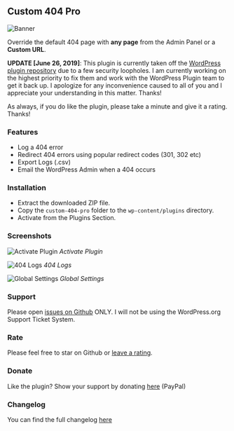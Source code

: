 ## Custom 404 Pro

![Banner](banner-772x250.png "Banner")

Override the default 404 page with **any page** from the Admin Panel or a **Custom URL**.

**UPDATE [June 26, 2019]**: This plugin is currently taken off the [WordPress plugin repository](https://wordpress.org/plugins/custom-404-pro/) due to a few security loopholes. I am currently working on the highest priority to fix them and work with the WordPress Plugin team to get it back up. I apologize for any inconvenience caused to all of you and I appreciate your understanding in this matter. Thanks!

As always, if you do like the plugin, please take a minute and give it a rating. Thanks!

### Features

* Log a 404 error
* Redirect 404 errors using popular redirect codes (301, 302 etc)
* Export Logs (.csv)
* Email the WordPress Admin when a 404 occurs

### Installation

* Extract the downloaded ZIP file.
* Copy the ```custom-404-pro``` folder to the ```wp-content/plugins``` directory.
* Activate from the Plugins Section.

### Screenshots

![Activate Plugin](screenshot-1.png "Activate Plugin")
_Activate Plugin_

![404 Logs](screenshot-2.png "404 Logs")
_404 Logs_

![Global Settings](screenshot-3.png "Global Settings")
_Global Settings_

### Support

Please open [issues on Github](https://github.com/kunalnagar/custom-404-pro/issues) ONLY. I will not be using the WordPress.org Support Ticket System.

### Rate

Please feel free to star on Github or [leave a rating](https://wordpress.org/plugins/custom-404-pro/).

### Donate

Like the plugin? Show your support by donating [here](https://www.paypal.me/kunalnagar/10) (PayPal)

### Changelog

You can find the full changelog [here](https://wordpress.org/plugins/custom-404-pro/changelog/)

